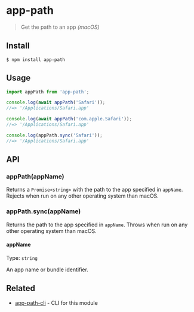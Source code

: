 # app-path

> Get the path to an app *(macOS)*

## Install

```
$ npm install app-path
```

## Usage

```js
import appPath from 'app-path';

console.log(await appPath('Safari'));
//=> '/Applications/Safari.app'

console.log(await appPath('com.apple.Safari'));
//=> '/Applications/Safari.app'

console.log(appPath.sync('Safari'));
//=> '/Applications/Safari.app'
```

## API

### appPath(appName)

Returns a `Promise<string>` with the path to the app specified in `appName`. Rejects when run on any other operating system than macOS.

### appPath.sync(appName)

Returns the path to the app specified in `appName`. Throws when run on any other operating system than macOS.

#### appName

Type: `string`

An app name or bundle identifier.

## Related

- [app-path-cli](https://github.com/sindresorhus/app-path-cli) - CLI for this module
